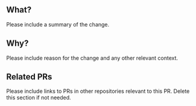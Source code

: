 ## What?

Please include a summary of the change.

## Why?

Please include reason for the change and any other relevant context.

## Related PRs

Please include links to PRs in other repositories relevant to this PR.
Delete this section if not needed.